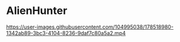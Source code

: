 # AlienHunter


https://user-images.githubusercontent.com/104995038/178518980-1342ab89-3bc3-4104-8236-9daf7c80a5a2.mp4

